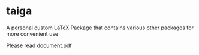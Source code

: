 # taiga
A personal custom LaTeX Package that contains various other packages for more convenient use

Please read document.pdf 